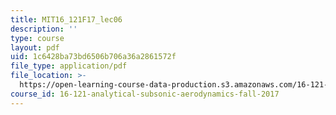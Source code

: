 ```yaml
---
title: MIT16_121F17_lec06
description: ''
type: course
layout: pdf
uid: 1c6428ba73bd6506b706a36a2861572f
file_type: application/pdf
file_location: >-
  https://open-learning-course-data-production.s3.amazonaws.com/16-121-analytical-subsonic-aerodynamics-fall-2017/1c6428ba73bd6506b706a36a2861572f_MIT16_121F17_lec06.pdf
course_id: 16-121-analytical-subsonic-aerodynamics-fall-2017
---
```

